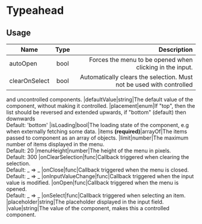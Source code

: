 <!-- 
This is an auto-generated markdown. 
You can change it in "src/organisms/Typeahead.jsx" and run build:docs to update this file.
-->
# Typeahead

## Usage
| Name        | Type           | Description  |
| ----------- |:--------------:| ------------:|
|autoOpen|bool|Forces the menu to be opened when clicking in the input.
|clearOnSelect|bool|Automatically clears the selection. Must not be used with controlled
and uncontrolled components.
|defaultValue|string|The default value of the component, without making it controlled.
|placement|enum|If "top", then the list should be reversed and extended upwards, if "bottom" (default) then downwards<br>Default: 'bottom'
|isLoading|bool|The loading state of the component, e.g when externally fetching some
data.
|items **(required)**|arrayOf|The items passed to component as an array of objects.
|limit|number|The maximum number of items displayed in the menu.<br>Default: 20
|menuHeight|number|The height of the menu in pixels.<br>Default: 300
|onClearSelection|func|Callback triggered when clearing the selection.<br>Default: _ => _
|onClose|func|Callback triggered when the menu is closed.<br>Default: _ => _
|onInputValueChange|func|Callback triggered when the input value is modified.
|onOpen|func|Callback triggered when the menu is opened.<br>Default: _ => _
|onSelect|func|Callback triggered when selecting an item.
|placeholder|string|The placeholder displayed in the input field.
|value|string|The value of the component, makes this a controlled component.
